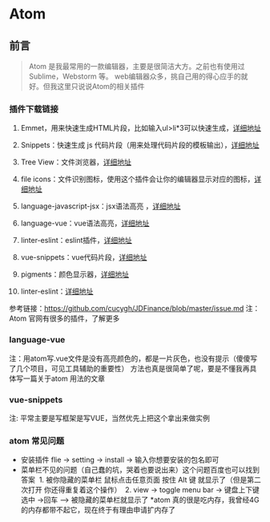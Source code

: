 # Atom 

## 前言
> Atom 是我最常用的一款编辑器，主要是很简洁大方。之前也有使用过Sublime，Webstorm 等。
web编辑器众多，挑自己用的得心应手的就好。但我这里只说说Atom的相关插件

### 插件下载链接
1. Emmet，用来快速生成HTML片段，比如输入ul>li*3可以快速生成，[详细地址](https://docs.emmet.io/cheat-sheet/)

2. Snippets：快速生成 js 代码片段（用来处理代码片段的模板输出），[详细地址](https://atom.io/packages/snippets)

3. Tree View：文件浏览器，[详细地址](https://atom.io/packages/tree-view)

4. file icons：文件识别图标，使用这个插件会让你的编辑器显示对应的图标，[详细地址](https://atom.io/packages/file-icons)

5. language-javascript-jsx：jsx语法高亮 ，[详细地址](https://atom.io/packages/language-javascript-jsx)

6. language-vue：vue语法高亮，[详细地址](https://atom.io/packages/language-vue)

7. linter-eslint：eslint插件，[详细地址](https://atom.io/packages/linter-eslint)

8. vue-snippets：vue代码片段，[详细地址](https://atom.io/packages/vue-snippets)

9. pigments：颜色显示器，[详细地址](https://atom.io/packages/pigments)

10. linter-eslint：[详细地址](https://atom.io/packages/linter-eslin)

参考链接：https://github.com/cucygh/JDFinance/blob/master/issue.md
注：Atom 官网有很多的插件，了解更多

### language-vue
注：用atom写.vue文件是没有高亮颜色的，都是一片灰色，也没有提示（傻傻写了几个项目，可见工具辅助的重要性）
方法也真是很简单了呢，要是不懂我再具体写一篇关于atom 用法的文章


### vue-snippets
注: 平常主要是写框架是写VUE，当然优先上把这个拿出来做实例

### atom 常见问题
* 安装插件 flie -> setting -> install -> 输入你想要安装的包名即可
* 菜单栏不见的问题（自己蠢的坑，哭着也要说出来）这个问题百度也可以找到答案
  1. 被你隐藏的菜单栏 鼠标点击任意页面 按住 Alt 键 就显示了（但是第二次打开 你还得重复着这个操作）
  2. view -> toggle menu bar -> 键盘上下键选中 ->回车 —> 被隐藏的菜单栏就显示了
*atom 真的很是吃内存，我曾经4G的内存都带不起它，现在终于有理由申请扩内存了


